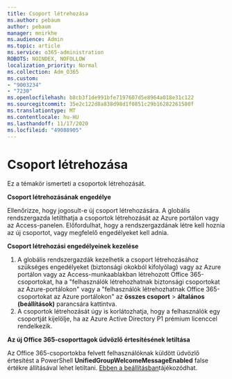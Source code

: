 ```yaml
---
title: Csoport létrehozása
ms.author: pebaum
author: pebaum
manager: mnirkhe
ms.audience: Admin
ms.topic: article
ms.service: o365-administration
ROBOTS: NOINDEX, NOFOLLOW
localization_priority: Normal
ms.collection: Adm_O365
ms.custom:
- "9003234"
- "7230"
ms.openlocfilehash: b8cb3f1de991bfe7197607d5e8964a018e31c122
ms.sourcegitcommit: 35e2c122d8a838d98d1f0851c29b16282261580f
ms.translationtype: MT
ms.contentlocale: hu-HU
ms.lasthandoff: 11/17/2020
ms.locfileid: "49088905"
---
```

# <a name="create-a-group"></a>Csoport létrehozása

Ez a témakör ismerteti a csoportok létrehozását.

**Csoport létrehozásának engedélye**

Ellenőrizze, hogy jogosult-e új csoport létrehozására. A globális rendszergazda letilthatja a csoportok létrehozását az Azure portálon vagy az Access-panelen. Előfordulhat, hogy a rendszergazdának létre kell hoznia az új csoportot, vagy megfelelő engedélyeket kell adnia.

**Csoport létrehozási engedélyeinek kezelése**

1. A globális rendszergazdák kezelhetik a csoport létrehozásához szükséges engedélyeket (biztonsági okokból kifolyólag) vagy az Azure portálon vagy az Access-munkaablakban létrehozott Office 365-csoportokat, ha a "felhasználók létrehozhatnak biztonsági csoportokat az Azure-portálokon" vagy a "felhasználók létrehozhatnak Office 365-csoportokat az Azure portálokon" az **összes csoport**  >  **általános (beállítások)** parancsára kattintva.
2. A csoportok létrehozását úgy is korlátozhatja, hogy a felhasználók egy csoportját kijelölje, ha az Azure Active Directory P1 prémium licenccel rendelkezik.

**Az új Office 365-csoporttagok üdvözlő értesítésének letiltása**

Az Office 365-csoportokba felvett felhasználóknak küldött üdvözlő értesítést a PowerShell **UnifiedGroupWelcomeMessageEnabled** false értékre állításával lehet letiltani. [Ebben a beállításban](https://docs.microsoft.com/powershell/module/exchange/set-unifiedgroup?view=exchange-ps&preserve-view=true)tájékozódhat.

